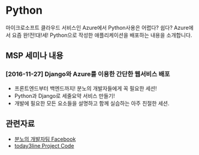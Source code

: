 # Python
마이크로소프트 클라우드 서비스인 Azure에서 Python사용은 어렵다? 쉽다? Azure에서 요즘 완!전!대!세! Python으로 작성한 애플리케이션을 배포하는 내용을 소개합니다.

## MSP 세미나 내용
### [2016-11-27] Django와 Azure를 이용한 간단한 웹서비스 배포
 - 프론트엔드부터 백엔드까지! 분노의 개발자들에게 꼭 필요한 세션!
 - Python과 Django로 세줄요약 서비스 만들기!
 - 개발에 필요한 모든 요소들을 설명하고 함께 실습하는 아주 친절한 세션.

## 관련자료 
* [분노의 개발자팀 Facebook](https://www.facebook.com/mspdjango2016/)
* [today3line Project Code](https://github.com/juice500ml/today3line)
